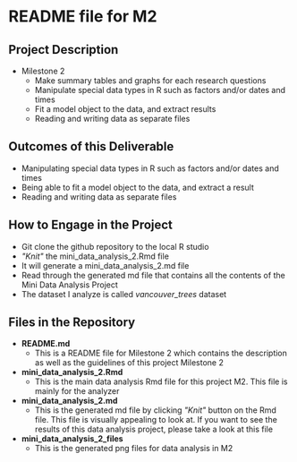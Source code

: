 # README file for M2 

## Project Description
 * Milestone 2
   - Make summary tables and graphs for each research questions
   - Manipulate special data types in R such as factors and/or dates and times
   - Fit a model object to the data, and extract results
   - Reading and writing data as separate files
   
## Outcomes of this Deliverable
 * Manipulating special data types in R such as factors and/or dates and times
 * Being able to fit a model object to the data, and extract a result
 * Reading and writing data as separate files
    
## How to Engage in the Project
  * Git clone the github repository to the local R studio
  * _"Knit"_ the mini_data_analysis_2.Rmd file
  * It will generate a mini_data_analysis_2.md file
  * Read through the generated md file that contains all the contents of the Mini Data Analysis Project
  * The dataset I analyze is called _vancouver_trees_ dataset
  
## Files in the Repository
  * **README.md**
    - This is a README file for Milestone 2 which contains the description as well as the guidelines of this project Milestone 2
  * **mini_data_analysis_2.Rmd**
    - This is the main data analysis Rmd file for this project M2. This file is mainly for the analyzer
  * **mini_data_analysis_2.md**
    - This is the generated md file by clicking _"Knit"_ button on the Rmd file. This file is visually appealing to look at. If you want to see the results of this data analysis project, please take a look at this file
  * **mini_data_analysis_2_files**
    - This is the generated png files for data analysis in M2
